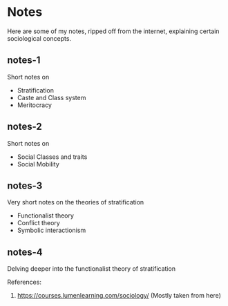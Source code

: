 # Notes

Here are some of my notes, ripped off from the internet, explaining certain sociological concepts. 

## notes-1
Short notes on 
- Stratification
- Caste and Class system
- Meritocracy

## notes-2
Short notes on
- Social Classes and traits
- Social Mobility

## notes-3
Very short notes on the theories of stratification
- Functionalist theory
- Conflict theory
- Symbolic interactionism

## notes-4
Delving deeper into the functionalist theory of stratification

References:
1. https://courses.lumenlearning.com/sociology/ (Mostly taken from here)
